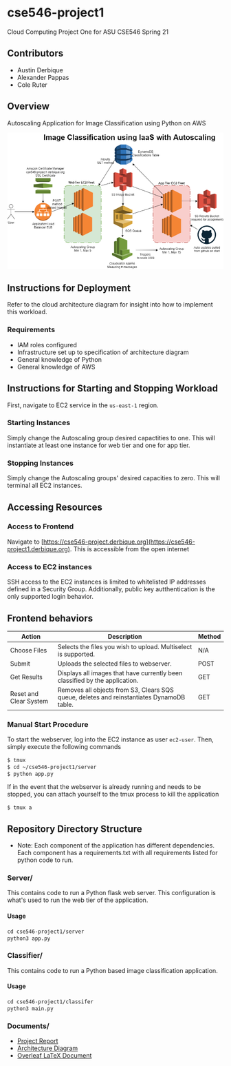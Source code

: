 # cse546-project1
Cloud Computing Project One for ASU CSE546 Spring 21

## Contributors
- Austin Derbique
- Alexander Pappas
- Cole Ruter

## Overview
Autoscaling Application for Image Classification using Python on AWS

![Architecture Diagram](documents/cloud_architecture.png)

## Instructions for Deployment
Refer to the cloud architecture diagram for insight into how to implement this workload.
### Requirements
- IAM roles configured
- Infrastructure set up to specification of architecture diagram
- General knowledge of Python
- General knowledge of AWS

## Instructions for Starting and Stopping Workload
First, navigate to EC2 service in the `us-east-1` region.
### Starting Instances
Simply change the Autoscaling group desired capactities to one. This will instantiate at least one instance for web tier and one for app tier.
### Stopping Instances
Simply change the Autoscaling groups' desired capacities to zero. This will terminal all EC2 instances.

## Accessing Resources
### Access to Frontend
Navigate to [https://cse546-project.derbique.org](https://cse546-project1.derbique.org). This is accessible from the open internet

### Access to EC2 instances
SSH access to the EC2 instances is limited to whitelisted IP addresses defined in a Security Group. Additionally, public key autthentication is the only supported login behavior.

## Frontend behaviors
|Action|Description|Method|
|------|-----------|------|
|Choose Files|Selects the files you wish to upload. Multiselect is supported.|N/A|
|Submit|Uploads the selected files to webserver.|POST|
|Get Results|Displays all images that have currently been classified by the application.|GET|
|Reset and Clear System|Removes all objects from S3, Clears SQS queue, deletes and reinstantiates DynamoDB table.|GET|

### Manual Start Procedure
To start the webserver, log into the EC2 instance as user `ec2-user`. Then, simply execute the following commands
```
$ tmux
$ cd ~/cse546-project1/server
$ python app.py
```

If in the event that the webserver is already running and needs to be stopped, you can attach yourself to the tmux process to kill the application
```
$ tmux a
```

## Repository Directory Structure
- Note: Each component of the application has different dependencies. Each component has a requirements.txt with all requirements listed for python code to run.
### Server/
This contains code to run a Python flask web server. This configuration is what's used to run the web tier of the application.
#### Usage
```
cd cse546-project1/server
python3 app.py
```
### Classifier/
This contains code to run a Python based image classification application. 
#### Usage
```
cd cse546-project1/classifer
python3 main.py
```
### Documents/
- [Project Report](documents/cse546_project_1_report.pdf)
- [Architecture Diagram](documents/cloud_architecture.png)
- [Overleaf LaTeX Document](https://www.overleaf.com/read/kyjnkwbnptfn)

